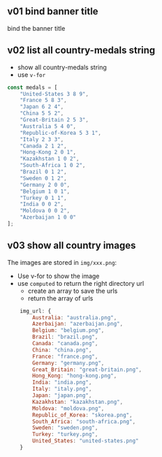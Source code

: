 

## v01 bind banner title
bind the banner title

## v02 list all country-medals string
* show all country-medals string
* use `v-for`

```javascript
const medals = [
    "United-States 3 8 9",
    "France 5 8 3",
    "Japan 6 2 4",
    "China 5 5 2",
    "Great-Britain 2 5 3",
    "Australia 5 4 0",
    "Republic-of-Korea 5 3 1",
    "Italy 2 3 3",
    "Canada 2 1 2",
    "Hong-Kong 2 0 1",
    "Kazakhstan 1 0 2",
    "South-Africa 1 0 2",
    "Brazil 0 1 2",
    "Sweden 0 1 2",
    "Germany 2 0 0",
    "Belgium 1 0 1",
    "Turkey 0 1 1",
    "India 0 0 2",
    "Moldova 0 0 2",
    "Azerbaijan 1 0 0"
];
```

## v03 show all country images

The images are stored in `img/xxx.png`:
* Use v-for to show the image
* use `computed` to return the right directory url
  * create an array to save the urls
  * return the array of urls

```javascript
    img_url: {
        Australia: "australia.png",
        Azerbaijan: "azerbaijan.png",
        Belgium: "belgium.png",
        Brazil: "brazil.png",
        Canada: "canada.png",
        China: "china.png",
        France: "france.png",
        Germany: "germany.png",
        Great_Britain: "great-britain.png",
        Hong_Kong: "hong-kong.png",
        India: "india.png",
        Italy: "italy.png",
        Japan: "japan.png",
        Kazakhstan: "kazakhstan.png",
        Moldova: "moldova.png",
        Republic_of_Korea: "skorea.png",
        South_Africa: "south-africa.png",
        Sweden: "sweden.png",
        Turkey: "turkey.png",
        United_States: "united-states.png"
    }
```    

